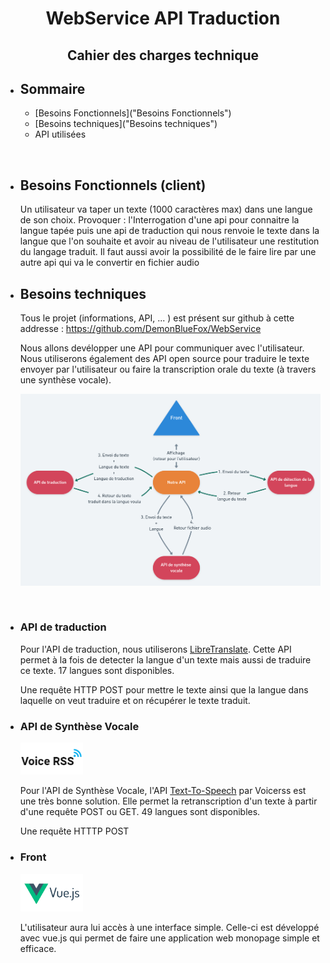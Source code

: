 # <center>WebService API Traduction</center>
## <center>**Cahier des charges technique**</center>

* ## Sommaire

    * [Besoins Fonctionnels]("Besoins Fonctionnels")
    * [Besoins techniques]("Besoins techniques")
    * API utilisées
<div style="page-break-after: always; visibility: hidden"> 
\pagebreak 
</div>

<a name="Besoins Fonctionnels"></a>

* ## Besoins Fonctionnels (client)

    Un utilisateur va taper un texte (1000 caractères max) dans une langue de son choix. Provoquer : l'Interrogation d'une api pour connaitre la langue tapée puis une api de traduction qui nous renvoie le texte dans la langue que l'on souhaite et avoir au niveau de l'utilisateur une restitution du langage traduit. 
    Il faut aussi avoir la possibilité de le faire lire par une autre api qui va le convertir en fichier audio

<a name="Besoins techniques"></a>

* ## Besoins techniques

    Tous le projet (informations, API, ... ) est présent sur github à cette addresse : https://github.com/DemonBlueFox/WebService

    Nous allons devélopper une API pour communiquer avec l'utilisateur. Nous utiliserons également des API open source pour traduire le texte envoyer par l'utilisateur ou faire la transcription orale du texte (à travers une synthèse vocale).

    ![](Architecture_des_API.png)
<div style="page-break-after: always; visibility: hidden"> 
\pagebreak 
</div>

* ### API de traduction
    Pour l'API de traduction, nous utiliserons [LibreTranslate](https://github.com/LibreTranslate/LibreTranslate). Cette API permet à la fois de detecter la langue d'un texte mais aussi de traduire ce texte. 17 langues sont disponibles.

    Une requête HTTP POST pour mettre le texte ainsi que la langue dans laquelle on veut traduire et on récupérer le texte traduit.

* ### API de Synthèse Vocale 
    <img src="logo_voicerss.png" alt="logo_voicerss" width="100"/>

    Pour l'API de Synthèse Vocale, l'API [Text-To-Speech](https://www.voicerss.org/api/) par Voicerss est une très bonne solution. Elle permet la retranscription d'un texte à partir d'une requête POST ou GET. 49 langues sont disponibles.

    Une requête HTTTP POST 

* ### Front
    <img src="VueJS.png" alt="VueJS" width="100"/>

    L'utilisateur aura lui accès à une interface simple. Celle-ci est développé avec vue.js qui permet de faire une application web monopage simple et efficace.
